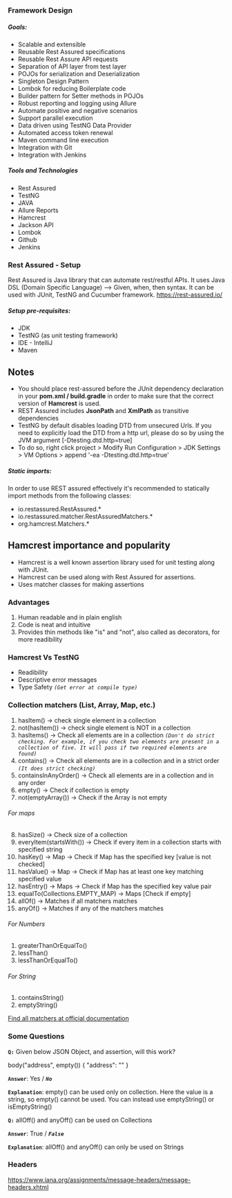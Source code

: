 ### Framework Design

##### Goals:
- Scalable and extensible
- Reusable Rest Assured specifications
- Reusable Rest Assure API requests
- Separation of API layer from test layer
- POJOs for serialization and Deserialization
- Singleton Design Pattern
- Lombok for reducing Boilerplate code
- Builder pattern for Setter methods in POJOs
- Robust reporting and logging using Allure
- Automate positive and negative scenarios
- Support parallel execution
- Data driven using TestNG Data Provider
- Automated access token renewal
- Maven command line execution
- Integration with Git
- Integration with Jenkins

##### Tools and Technologies
- Rest Assured
- TestNG
- JAVA
- Allure Reports
- Hamcrest
- Jackson API
- Lombok
- Github
- Jenkins


### Rest Assured - Setup
Rest Assured is Java library that can automate rest/restful APIs. It uses Java DSL (Domain Specific Language) --> Given, when, then syntax. It can be used with JUnit, TestNG and Cucumber framework.
https://rest-assured.io/

##### Setup pre-requisites:
- JDK
- TestNG (as unit testing framework)
- IDE - IntelliJ
- Maven

## Notes

- You should place rest-assured before the JUnit dependency declaration in your **pom.xml / build.gradle** in order to make sure that the correct version of **Hamcrest** is used.
- REST Assured includes **JsonPath** and **XmlPath** as transitive dependencies
- TestNG by default disables loading DTD from unsecured Urls. If you need to explicitly load the DTD from a http url, please do so by using the JVM argument [-Dtesting.dtd.http=true]
- To do so, right click project > Modify Run Configuration > JDK Settings > VM Options > append '-ea -Dtesting.dtd.http=true'

##### **Static imports**: 

  In order to use REST assured effectively it's recommended to statically import methods from the following classes:
  - io.restassured.RestAssured.*
  - io.restassured.matcher.RestAssuredMatchers.*
  - org.hamcrest.Matchers.*

## Hamcrest importance and popularity
- Hamcrest is a well known assertion library used for unit testing along with JUnit. 
- Hamcrest can be used along with Rest Assured for assertions. 
- Uses matcher classes for making assertions

### Advantages
1. Human readable and in plain english 
2. Code is neat and intuitive 
3. Provides thin methods like "is" and "not", also called as decorators, for more readibility

### Hamcrest Vs TestNG
- Readibility 
- Descriptive error messages 
- Type Safety _`(Get error at compile type)`_

### Collection matchers (List, Array, Map, etc.)
1. hasItem() -> check single element in a collection 
2. not(hasItem()) -> check single element is NOT in a collection 
3. hasItems() -> Check all elements are in a collection _`(Don't do strict checking. For example, if you check two elements are present in a collection of five. It will pass if two required elements are found)`_
4. contains() -> Check all elements are in a collection and in a strict order _`(It does strict checking)`_
5. containsInAnyOrder() -> Check all elements are in a collection and in any order 
6. empty() -> Check if collection is empty 
7. not(emptyArray()) -> Check if the Array is not empty 
###### For maps
8. hasSize() -> Check size of a collection 
9. everyItem(startsWith()) -> Check if every item in a collection starts with specified string 
10. hasKey() -> Map -> Check if Map has the specified key [value is not checked]
11. hasValue() -> Map -> Check if Map has at least one key matching specified value 
12. hasEntry() -> Maps -> Check if Map has the specified key value pair 
13. equalTo(Collections.EMPTY_MAP) -> Maps [Check if empty]
14. allOf() -> Matches if all matchers matches 
15. anyOf() -> Matches if any of the matchers matches

###### For Numbers
1. greaterThanOrEqualTo()
2. lessThan()
3. lessThanOrEqualTo()

###### For String
1. containsString()
2. emptyString()

[Find all matchers at official documentation](http://hamcrest.org/JavaHamcrest/javadoc/1.3/org/hamcrest/Matchers.html)

### Some Questions
**`Q:`** Given below JSON Object, and assertion, will this work?

body("address", empty()) {
    "address": ""
}

**`Answer`**: Yes / **_`No`_** 

**`Explanation`**: empty() can be used only on collection. Here the value is a string, so empty() cannot be used. You can instead use emptyString() or isEmptyString()

**`Q:`** allOff() and anyOff() can be used on Collections

**`Answer`**: True / **_`False`_**

**`Explanation`**: allOff() and anyOff() can only be used on Strings


### Headers
https://www.iana.org/assignments/message-headers/message-headers.xhtml
